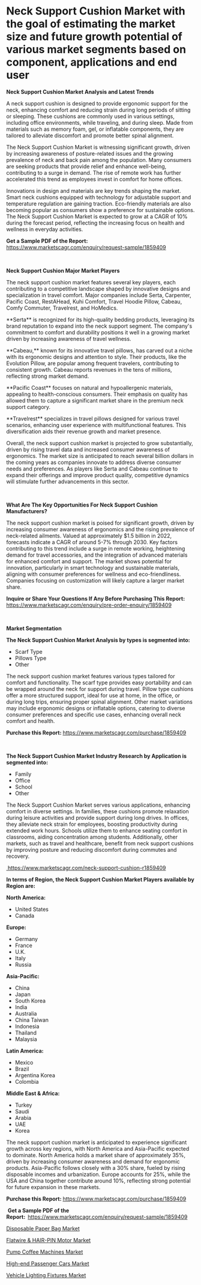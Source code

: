 <p><h1>Neck Support Cushion Market with the goal of estimating the market size and future growth potential of various market segments based on component, applications and end user</h1></p><p><strong>Neck Support Cushion Market Analysis and Latest Trends</strong></p>
<p><p>A neck support cushion is designed to provide ergonomic support for the neck, enhancing comfort and reducing strain during long periods of sitting or sleeping. These cushions are commonly used in various settings, including office environments, while traveling, and during sleep. Made from materials such as memory foam, gel, or inflatable components, they are tailored to alleviate discomfort and promote better spinal alignment.</p><p>The Neck Support Cushion Market is witnessing significant growth, driven by increasing awareness of posture-related issues and the growing prevalence of neck and back pain among the population. Many consumers are seeking products that provide relief and enhance well-being, contributing to a surge in demand. The rise of remote work has further accelerated this trend as employees invest in comfort for home offices.</p><p>Innovations in design and materials are key trends shaping the market. Smart neck cushions equipped with technology for adjustable support and temperature regulation are gaining traction. Eco-friendly materials are also becoming popular as consumers show a preference for sustainable options. The Neck Support Cushion Market is expected to grow at a CAGR of 10% during the forecast period, reflecting the increasing focus on health and wellness in everyday activities.</p></p>
<p><strong>Get a Sample PDF of the Report:&nbsp;</strong> <a href="https://www.marketscagr.com/enquiry/request-sample/1859409?utm_campaign=1944&utm_medium=2&utm_source=Github&utm_content=ia&utm_term=05022025&utm_id=neck-support-cushion">https://www.marketscagr.com/enquiry/request-sample/1859409</a></p>
<p>&nbsp;</p>
<p><strong>Neck Support Cushion Major Market Players</strong></p>
<p><p>The neck support cushion market features several key players, each contributing to a competitive landscape shaped by innovative designs and specialization in travel comfort. Major companies include Serta, Carpenter, Pacific Coast, RestAHead, Kuhi Comfort, Travel Hoodie Pillow, Cabeau, Comfy Commuter, Travelrest, and HoMedics.</p><p>**Serta** is recognized for its high-quality bedding products, leveraging its brand reputation to expand into the neck support segment. The company's commitment to comfort and durability positions it well in a growing market driven by increasing awareness of travel wellness.</p><p>**Cabeau,** known for its innovative travel pillows, has carved out a niche with its ergonomic designs and attention to style. Their products, like the Evolution Pillow, are popular among frequent travelers, contributing to consistent growth. Cabeau reports revenues in the tens of millions, reflecting strong market demand.</p><p>**Pacific Coast** focuses on natural and hypoallergenic materials, appealing to health-conscious consumers. Their emphasis on quality has allowed them to capture a significant market share in the premium neck support category.</p><p>**Travelrest** specializes in travel pillows designed for various travel scenarios, enhancing user experience with multifunctional features. This diversification aids their revenue growth and market presence.</p><p>Overall, the neck support cushion market is projected to grow substantially, driven by rising travel data and increased consumer awareness of ergonomics. The market size is anticipated to reach several billion dollars in the coming years as companies innovate to address diverse consumer needs and preferences. As players like Serta and Cabeau continue to expand their offerings and improve product quality, competitive dynamics will stimulate further advancements in this sector.</p></p>
<p>&nbsp;</p>
<p><strong>What Are The Key Opportunities For Neck Support Cushion Manufacturers?</strong></p>
<p><p>The neck support cushion market is poised for significant growth, driven by increasing consumer awareness of ergonomics and the rising prevalence of neck-related ailments. Valued at approximately $1.5 billion in 2022, forecasts indicate a CAGR of around 5-7% through 2030. Key factors contributing to this trend include a surge in remote working, heightening demand for travel accessories, and the integration of advanced materials for enhanced comfort and support. The market shows potential for innovation, particularly in smart technology and sustainable materials, aligning with consumer preferences for wellness and eco-friendliness. Companies focusing on customization will likely capture a larger market share.</p></p>
<p><strong>Inquire or Share Your Questions If Any Before Purchasing This Report:</strong> <a href="https://www.marketscagr.com/enquiry/pre-order-enquiry/1859409?utm_campaign=1944&utm_medium=2&utm_source=Github&utm_content=ia&utm_term=05022025&utm_id=neck-support-cushion">https://www.marketscagr.com/enquiry/pre-order-enquiry/1859409</a></p>
<p>&nbsp;</p>
<p><strong>Market Segmentation</strong></p>
<p><strong>The Neck Support Cushion Market Analysis by types is segmented into:</strong></p>
<p><ul><li>Scarf Type</li><li>Pillows Type</li><li>Other</li></ul></p>
<p><p>The neck support cushion market features various types tailored for comfort and functionality. The scarf type provides easy portability and can be wrapped around the neck for support during travel. Pillow type cushions offer a more structured support, ideal for use at home, in the office, or during long trips, ensuring proper spinal alignment. Other market variations may include ergonomic designs or inflatable options, catering to diverse consumer preferences and specific use cases, enhancing overall neck comfort and health.</p></p>
<p><strong>Purchase this Report:&nbsp;</strong><a href="https://www.marketscagr.com/purchase/1859409?utm_campaign=1944&utm_medium=2&utm_source=Github&utm_content=ia&utm_term=05022025&utm_id=neck-support-cushion">https://www.marketscagr.com/purchase/1859409</a></p>
<p>&nbsp;</p>
<p><strong>The Neck Support Cushion Market Industry Research by Application is segmented into:</strong></p>
<p><ul><li>Family</li><li>Office</li><li>School</li><li>Other</li></ul></p>
<p><p>The Neck Support Cushion Market serves various applications, enhancing comfort in diverse settings. In families, these cushions promote relaxation during leisure activities and provide support during long drives. In offices, they alleviate neck strain for employees, boosting productivity during extended work hours. Schools utilize them to enhance seating comfort in classrooms, aiding concentration among students. Additionally, other markets, such as travel and healthcare, benefit from neck support cushions by improving posture and reducing discomfort during commutes and recovery.</p></p>
<p><a href="https://www.marketscagr.com/neck-support-cushion-r1859409?utm_campaign=1944&utm_medium=2&utm_source=Github&utm_content=ia&utm_term=05022025&utm_id=neck-support-cushion">&nbsp;https://www.marketscagr.com/neck-support-cushion-r1859409</a></p>
<p><strong>In terms of Region, the Neck Support Cushion Market Players available by Region are:</strong></p>
<p>
    <p> <strong> North America: </strong>
        <ul>
            <li>United States</li>
            <li>Canada</li>
        </ul>
        </p> 
    <p> <strong> Europe: </strong>
        <ul>
            <li>Germany</li>
            <li>France</li>
            <li>U.K.</li>
            <li>Italy</li>
            <li>Russia</li>
        </ul>
        </p> 
    <p> <strong> Asia-Pacific: </strong>
        <ul>
            <li>China</li>
            <li>Japan</li>
            <li>South Korea</li>
            <li>India</li>
            <li>Australia</li>
            <li>China Taiwan</li>
            <li>Indonesia</li>
            <li>Thailand</li>
            <li>Malaysia</li>
        </ul>
        </p> 
    <p> <strong> Latin America: </strong>
        <ul>
            <li>Mexico</li>
            <li>Brazil</li>
            <li>Argentina Korea</li>
            <li>Colombia</li>
        </ul>
        </p> 
    <p> <strong> Middle East & Africa: </strong>
        <ul>
            <li>Turkey</li>
            <li>Saudi</li>
            <li>Arabia</li>
            <li>UAE</li>
            <li>Korea</li>
        </ul>
    </p>
    </p>
<p><p>The neck support cushion market is anticipated to experience significant growth across key regions, with North America and Asia-Pacific expected to dominate. North America holds a market share of approximately 35%, driven by increasing consumer awareness and demand for ergonomic products. Asia-Pacific follows closely with a 30% share, fueled by rising disposable incomes and urbanization. Europe accounts for 25%, while the USA and China together contribute around 10%, reflecting strong potential for future expansion in these markets.</p></p>
<p><strong>Purchase this Report: </strong><a href="https://www.marketscagr.com/purchase/1859409?utm_campaign=1944&utm_medium=2&utm_source=Github&utm_content=ia&utm_term=05022025&utm_id=neck-support-cushion">https://www.marketscagr.com/purchase/1859409</a></p>
<p>&nbsp;<strong>Get a Sample PDF of the Report:&nbsp;&nbsp;</strong><a href="https://www.marketscagr.com/enquiry/request-sample/1859409?utm_campaign=1944&utm_medium=2&utm_source=Github&utm_content=ia&utm_term=05022025&utm_id=neck-support-cushion">https://www.marketscagr.com/enquiry/request-sample/1859409</a></p>
<p><strong></strong></p>
<p><p><a href="https://github.com/Chiragrp22/Market-Research-Report-List-7/blob/main/disposable-paper-bag-market.md?utm_campaign=1944&utm_medium=2&utm_source=Github&utm_content=ia&utm_term=05022025&utm_id=neck-support-cushion">Disposable Paper Bag Market</a></p><p><a href="https://www.linkedin.com/pulse/flatwire-hair-pin-motor-market-dynamics-future-growth-nlukc?utm_campaign=1944&utm_medium=2&utm_source=Github&utm_content=ia&utm_term=05022025&utm_id=neck-support-cushion">Flatwire & HAIR-PIN Motor Market</a></p><p><a href="https://github.com/MarciaRunte/Market-Research-Report-List-1/blob/main/pump-coffee-machines-market.md?utm_campaign=1944&utm_medium=2&utm_source=Github&utm_content=ia&utm_term=05022025&utm_id=neck-support-cushion">Pump Coffee Machines Market</a></p><p><a href="https://www.linkedin.com/pulse/forecast-of121-cagr-study-high-end-passenger-cars-market-hfl2c?utm_campaign=1944&utm_medium=2&utm_source=Github&utm_content=ia&utm_term=05022025&utm_id=neck-support-cushion">High-end Passenger Cars Market</a></p><p><a href="https://www.linkedin.com/pulse/vehicle-lighting-fixtures-industry-forecast-future-growth-atyqf?utm_campaign=1944&utm_medium=2&utm_source=Github&utm_content=ia&utm_term=05022025&utm_id=neck-support-cushion">Vehicle Lighting Fixtures Market</a></p></p>